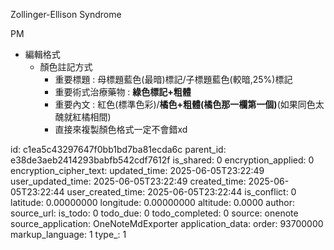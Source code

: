 Zollinger-Ellison Syndrome

PM

- 編輯格式
  - 顏色註記方式
    - 重要標題 : 母標題藍色(最暗)標記/子標題藍色(較暗,25%)標記
    - 重要術式治療藥物 : **綠色標記+粗體**
    - 重要內文 : 紅色(標準色彩)/**橘色+粗體(橘色那一欄第一個)**(如果同色太醜就紅橘相間)
    - 直接來複製顏色格式一定不會錯xd



id: c1ea5c43297647f0bb1bd7ba81ecda6c
parent_id: e38de3aeb2414293babfb542cdf7612f
is_shared: 0
encryption_applied: 0
encryption_cipher_text: 
updated_time: 2025-06-05T23:22:49
user_updated_time: 2025-06-05T23:22:49
created_time: 2025-06-05T23:22:44
user_created_time: 2025-06-05T23:22:44
is_conflict: 0
latitude: 0.00000000
longitude: 0.00000000
altitude: 0.0000
author: 
source_url: 
is_todo: 0
todo_due: 0
todo_completed: 0
source: onenote
source_application: OneNoteMdExporter
application_data: 
order: 93700000
markup_language: 1
type_: 1